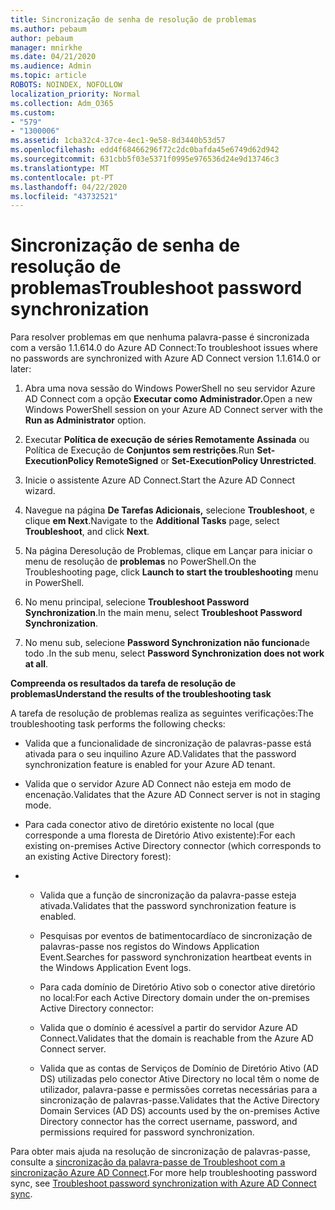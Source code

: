 ```yaml
---
title: Sincronização de senha de resolução de problemas
ms.author: pebaum
author: pebaum
manager: mnirkhe
ms.date: 04/21/2020
ms.audience: Admin
ms.topic: article
ROBOTS: NOINDEX, NOFOLLOW
localization_priority: Normal
ms.collection: Adm_O365
ms.custom:
- "579"
- "1300006"
ms.assetid: 1cba32c4-37ce-4ec1-9e58-8d3440b53d57
ms.openlocfilehash: edd4f68466296f72c2dc0bafda45e6749d62d942
ms.sourcegitcommit: 631cbb5f03e5371f0995e976536d24e9d13746c3
ms.translationtype: MT
ms.contentlocale: pt-PT
ms.lasthandoff: 04/22/2020
ms.locfileid: "43732521"
---
```

# <a name="troubleshoot-password-synchronization"></a><span data-ttu-id="f2915-102">Sincronização de senha de resolução de problemas</span><span class="sxs-lookup"><span data-stu-id="f2915-102">Troubleshoot password synchronization</span></span>

<span data-ttu-id="f2915-103">Para resolver problemas em que nenhuma palavra-passe é sincronizada com a versão 1.1.614.0 do Azure AD Connect:</span><span class="sxs-lookup"><span data-stu-id="f2915-103">To troubleshoot issues where no passwords are synchronized with Azure AD Connect version 1.1.614.0 or later:</span></span>
  
1. <span data-ttu-id="f2915-104">Abra uma nova sessão do Windows PowerShell no seu servidor Azure AD Connect com a opção **Executar como Administrador.**</span><span class="sxs-lookup"><span data-stu-id="f2915-104">Open a new Windows PowerShell session on your Azure AD Connect server with the **Run as Administrator** option.</span></span>

2. <span data-ttu-id="f2915-105">Executar **Política de execução de séries Remotamente Assinada** ou Política de Execução de **Conjuntos sem restrições**.</span><span class="sxs-lookup"><span data-stu-id="f2915-105">Run **Set-ExecutionPolicy RemoteSigned** or **Set-ExecutionPolicy Unrestricted**.</span></span>

3. <span data-ttu-id="f2915-106">Inicie o assistente Azure AD Connect.</span><span class="sxs-lookup"><span data-stu-id="f2915-106">Start the Azure AD Connect wizard.</span></span>

4. <span data-ttu-id="f2915-107">Navegue na página **De Tarefas Adicionais,** selecione **Troubleshoot**, e clique **em Next**.</span><span class="sxs-lookup"><span data-stu-id="f2915-107">Navigate to the **Additional Tasks** page, select **Troubleshoot**, and click **Next**.</span></span>

5. <span data-ttu-id="f2915-108">Na página Deresolução de Problemas, clique em Lançar para iniciar o menu de resolução de **problemas** no PowerShell.</span><span class="sxs-lookup"><span data-stu-id="f2915-108">On the Troubleshooting page, click **Launch to start the troubleshooting** menu in PowerShell.</span></span>

6. <span data-ttu-id="f2915-109">No menu principal, selecione **Troubleshoot Password Synchronization**.</span><span class="sxs-lookup"><span data-stu-id="f2915-109">In the main menu, select **Troubleshoot Password Synchronization**.</span></span>

7. <span data-ttu-id="f2915-110">No menu sub, selecione **Password Synchronization não funciona**de todo .</span><span class="sxs-lookup"><span data-stu-id="f2915-110">In the sub menu, select **Password Synchronization does not work at all**.</span></span>

<span data-ttu-id="f2915-111">**Compreenda os resultados da tarefa de resolução de problemas**</span><span class="sxs-lookup"><span data-stu-id="f2915-111">**Understand the results of the troubleshooting task**</span></span>
  
<span data-ttu-id="f2915-112">A tarefa de resolução de problemas realiza as seguintes verificações:</span><span class="sxs-lookup"><span data-stu-id="f2915-112">The troubleshooting task performs the following checks:</span></span>
  
- <span data-ttu-id="f2915-113">Valida que a funcionalidade de sincronização de palavras-passe está ativada para o seu inquilino Azure AD.</span><span class="sxs-lookup"><span data-stu-id="f2915-113">Validates that the password synchronization feature is enabled for your Azure AD tenant.</span></span>

- <span data-ttu-id="f2915-114">Valida que o servidor Azure AD Connect não esteja em modo de encenação.</span><span class="sxs-lookup"><span data-stu-id="f2915-114">Validates that the Azure AD Connect server is not in staging mode.</span></span>

- <span data-ttu-id="f2915-115">Para cada conector ativo de diretório existente no local (que corresponde a uma floresta de Diretório Ativo existente):</span><span class="sxs-lookup"><span data-stu-id="f2915-115">For each existing on-premises Active Directory connector (which corresponds to an existing Active Directory forest):</span></span>

- 
  - <span data-ttu-id="f2915-116">Valida que a função de sincronização da palavra-passe esteja ativada.</span><span class="sxs-lookup"><span data-stu-id="f2915-116">Validates that the password synchronization feature is enabled.</span></span>

  - <span data-ttu-id="f2915-117">Pesquisas por eventos de batimentocardíaco de sincronização de palavras-passe nos registos do Windows Application Event.</span><span class="sxs-lookup"><span data-stu-id="f2915-117">Searches for password synchronization heartbeat events in the Windows Application Event logs.</span></span>

  - <span data-ttu-id="f2915-118">Para cada domínio de Diretório Ativo sob o conector ative diretório no local:</span><span class="sxs-lookup"><span data-stu-id="f2915-118">For each Active Directory domain under the on-premises Active Directory connector:</span></span>

  - <span data-ttu-id="f2915-119">Valida que o domínio é acessível a partir do servidor Azure AD Connect.</span><span class="sxs-lookup"><span data-stu-id="f2915-119">Validates that the domain is reachable from the Azure AD Connect server.</span></span>

  - <span data-ttu-id="f2915-120">Valida que as contas de Serviços de Domínio de Diretório Ativo (AD DS) utilizadas pelo conector Ative Directory no local têm o nome de utilizador, palavra-passe e permissões corretas necessárias para a sincronização de palavras-passe.</span><span class="sxs-lookup"><span data-stu-id="f2915-120">Validates that the Active Directory Domain Services (AD DS) accounts used by the on-premises Active Directory connector has the correct username, password, and permissions required for password synchronization.</span></span>

<span data-ttu-id="f2915-121">Para obter mais ajuda na resolução de sincronização de palavras-passe, consulte a [sincronização da palavra-passe de Troubleshoot com a sincronização Azure AD Connect](https://docs.microsoft.com/azure/active-directory/connect/active-directory-aadconnectsync-troubleshoot-password-synchronization).</span><span class="sxs-lookup"><span data-stu-id="f2915-121">For more help troubleshooting password sync, see [Troubleshoot password synchronization with Azure AD Connect sync](https://docs.microsoft.com/azure/active-directory/connect/active-directory-aadconnectsync-troubleshoot-password-synchronization).</span></span>
  